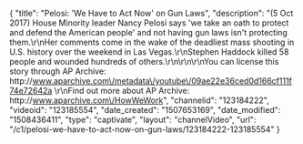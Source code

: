 {
    "title": "Pelosi: 'We Have to Act Now' on Gun Laws",
    "description": "(5 Oct 2017) House Minority leader Nancy Pelosi says 'we take an oath to protect and defend the American people' and not having gun laws isn't protecting them.\r\nHer comments come in the wake of the deadliest mass shooting in U.S. history over the weekend in Las Vegas.\r\nStephen Haddock killed 58 people and wounded hundreds of others.\r\n\r\n\r\nYou can license this story through AP Archive: http:\/\/www.aparchive.com\/metadata\/youtube\/09ae22e36ced0d166cf111f74e72642a \r\nFind out more about AP Archive: http:\/\/www.aparchive.com\/HowWeWork",
    "channelid": "123184222",
    "videoid": "123185554",
    "date_created": "1507653169",
    "date_modified": "1508436411",
    "type": "captivate",
    "layout": "channelVideo",
    "url": "\/c1\/pelosi-we-have-to-act-now-on-gun-laws\/123184222-123185554"
}